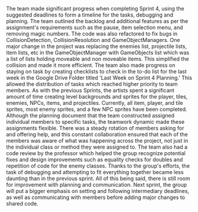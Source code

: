 
The team made significant progress when completing Sprint 4, using the suggested deadlines to form a timeline for the tasks, debugging and planning. The team outlined the backlog and additional features as per the assignment's requirements such as the pause, item selection menu, and removing magic numbers. The code was also refactored to fix bugs in CollisionDetection, CollisionResolution and GameObjectManagers. One major change in the project was replacing the enemies list, projectile lists, item lists, etc in the GameObjectManager with GameObjects list which was a list of lists holding moveable and non moveable items. This simplified the collision and made it more efficient. The team also made progress on staying on task by creating checklists to check in the to-do list for the last week in the Google Drive Folder titled 'Last Week on Sprint 4 Planning.' This allowed the distribution of tasks which reached higher priority to team members. 
As with the previous Sprints, the artists spent a significant amount of time creating level backgrounds and sprites for the player, tiles, enemies, NPCs, items, and projectiles. Currently, all item, player, and tile sprites, most enemy sprites, and a few NPC sprites have been completed.
Although the planning document that the team constructed assigned individual members to specific tasks, the teamwork dynamic made these assignments flexible. There was a steady rotation of members asking for and offering help, and this constant collaboration ensured that each of the members was aware of what was happening across the project, not just in the individual class or method they were assigned to. 
The team also had a code review by the professor which helped the group recognize potential fixes and design improvements such as equality checks for doubles and repetition of code for the enemy classes. Thanks to the group's efforts, the task of debugging and attempting to fit everything together became less daunting than in the previous sprint. All of this being said, there is still room for improvement with planning and communication. Next sprint, the group will put a bigger emphasis on setting and following intermediary deadlines, as well as communicating with members before adding major changes to shared code. 
